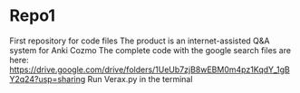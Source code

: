 # Repo1
First repository for code files
The product is an internet-assisted Q&A system for Anki Cozmo
The complete code with the google search files are here: https://drive.google.com/drive/folders/1UeUb7zjB8wEBM0m4pz1KqdY_1gBY2q24?usp=sharing
Run Verax.py in the terminal
